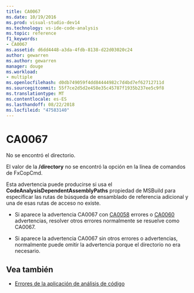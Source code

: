 ```yaml
---
title: CA0067
ms.date: 10/19/2016
ms.prod: visual-studio-dev14
ms.technology: vs-ide-code-analysis
ms.topic: reference
f1_keywords:
- CA0067
ms.assetid: d6dd4448-a3da-4fdb-8138-d22d03020c24
author: gewarren
ms.author: gewarren
manager: douge
ms.workload:
- multiple
ms.openlocfilehash: d0db749059f4dd84444982c7d4bd7ef62712711d
ms.sourcegitcommit: 55f7ce2d5d2e458e35c45787f1935b237ee5c9f8
ms.translationtype: MT
ms.contentlocale: es-ES
ms.lasthandoff: 08/22/2018
ms.locfileid: "47583140"
---
```

# <a name="ca0067"></a>CA0067

No se encontró el directorio.

El valor de la **/directory** no se encontró la opción en la línea de comandos de FxCopCmd.

Esta advertencia puede producirse si usa el **CodeAnalysisDependentAssemblyPaths** propiedad de MSBuild para especificar las rutas de búsqueda de ensamblado de referencia adicional y una de esas rutas de acceso no existe.

-   Si aparece la advertencia CA0067 con [CA0058](ca0058.md) errores o [CA0060](ca0060.md) advertencias, resolver otros errores normalmente se resuelve como CA0067.

-   Si aparece la advertencia CA0067 sin otros errores o advertencias, normalmente puede omitir la advertencia porque el directorio no era necesario.

## <a name="see-also"></a>Vea también

- [Errores de la aplicación de análisis de código](../code-quality/code-analysis-application-errors.md)
